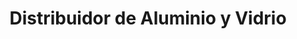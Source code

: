 ---
title: "Distribuidor de Aluminio y Vidrio"
url: /san-miguel/distribuidor-de-aluminio-y-vidrio/
shop: general
---